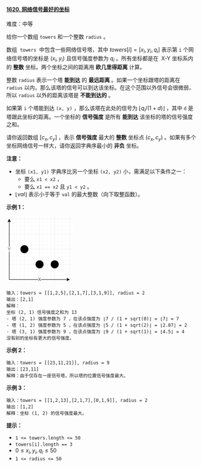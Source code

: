 ﻿#### [1620\. 网络信号最好的坐标](https://leetcode.cn/problems/coordinate-with-maximum-network-quality/)

难度：中等

给你一个数组 `towers` 和一个整数 `radius` 。

数组  `towers`  中包含一些网络信号塔，其中 $towers[i] = [x_i, y_i, q_i]$ 表示第 `i` 个网络信号塔的坐标是 $(x_i, y_i)$ 且信号强度参数为 $q_i$ 。所有坐标都是在  X-Y 坐标系内的 **整数** 坐标。两个坐标之间的距离用 **欧几里得距离** 计算。

整数 `radius` 表示一个塔 **能到达** 的 **最远距离** 。如果一个坐标跟塔的距离在 `radius` 以内，那么该塔的信号可以到达该坐标。在这个范围以外信号会很微弱，所以 `radius` 以外的距离该塔是 **不能到达的** 。

如果第 `i` 个塔能到达 `(x, y)` ，那么该塔在此处的信号为 $\lfloor q_i / (1 + d) \rfloor$ ，其中 `d` 是塔跟此坐标的距离。一个坐标的 **信号强度** 是所有 **能到达** 该坐标的塔的信号强度之和。

请你返回数组 $[c_x, c_y]$ ，表示 **信号强度** 最大的 **整数** 坐标点 $(c_x, c_y)$ 。如果有多个坐标网络信号一样大，请你返回字典序最小的 **非负** 坐标。

**注意：**

-   坐标 `(x1, y1)` 字典序比另一个坐标 `(x2, y2)` 小，需满足以下条件之一：
    -   要么 `x1 < x2` ，
    -   要么 `x1 == x2` 且 `y1 < y2` 。
-   $\lfloor val \rfloor$ 表示小于等于 `val` 的最大整数（向下取整函数）。

**示例 1：**

![](./assets/img/Question1620.png)

```
输入：towers = [[1,2,5],[2,1,7],[3,1,9]], radius = 2
输出：[2,1]
解释：
坐标 (2, 1) 信号强度之和为 13
- 塔 (2, 1) 强度参数为 7 ，在该点强度为 ⌊7 / (1 + sqrt(0)⌋ = ⌊7⌋ = 7
- 塔 (1, 2) 强度参数为 5 ，在该点强度为 ⌊5 / (1 + sqrt(2)⌋ = ⌊2.07⌋ = 2
- 塔 (3, 1) 强度参数为 9 ，在该点强度为 ⌊9 / (1 + sqrt(1)⌋ = ⌊4.5⌋ = 4
没有别的坐标有更大的信号强度。
```

**示例 2：**

```
输入：towers = [[23,11,21]], radius = 9
输出：[23,11]
解释：由于仅存在一座信号塔，所以塔的位置信号强度最大。
```

**示例 3：**

```
输入：towers = [[1,2,13],[2,1,7],[0,1,9]], radius = 2
输出：[1,2]
解释：坐标 (1, 2) 的信号强度最大。
```

**提示：**

-   `1 <= towers.length <= 50`
-   `towers[i].length == 3`
-   $0 \le x_i, y_i, q_i \le 50$
-   `1 <= radius <= 50`
